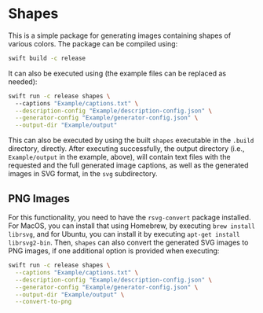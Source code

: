 # Shapes

This is a simple package for generating images containing 
shapes of various colors. The package can be compiled using:

```bash
swift build -c release
```

It can also be executed using (the example files can be 
replaced as needed):

```bash
swift run -c release shapes \ 
  --captions "Example/captions.txt" \
  --description-config "Example/description-config.json" \
  --generator-config "Example/generator-config.json" \
  --output-dir "Example/output"
```

This can also be executed by using the built `shapes` 
executable in the `.build` directory, directly. After 
executing successfully, the output directory (i.e.,  
`Example/output` in the example, above),  will contain 
text files with the requested and the full generated 
image captions, as well as the generated images in SVG 
format, in the `svg` subdirectory.

## PNG Images

For this functionality, you need to have the `rsvg-convert` 
package installed. For MacOS, you can install that using 
Homebrew, by executing `brew install librsvg`, and for 
Ubuntu, you can install it by executing 
`apt-get install librsvg2-bin`. Then, `shapes` can also 
convert the generated SVG images to PNG images, if one 
additional option is provided when executing:

```bash
swift run -c release shapes \
  --captions "Example/captions.txt" \
  --description-config "Example/description-config.json" \
  --generator-config "Example/generator-config.json" \
  --output-dir "Example/output" \
  --convert-to-png
```
